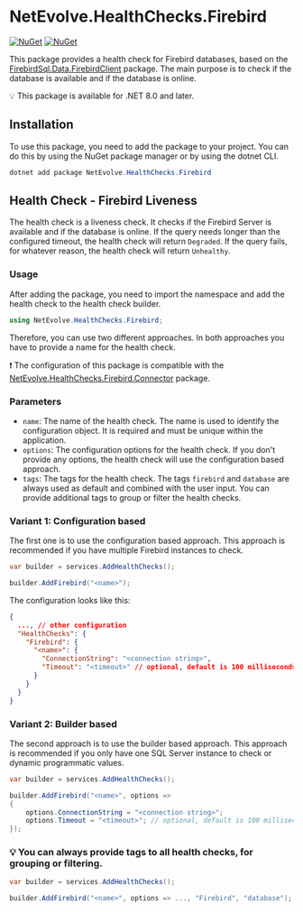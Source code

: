 # NetEvolve.HealthChecks.Firebird

[![NuGet](https://img.shields.io/nuget/v/NetEvolve.HealthChecks.Firebird?logo=nuget)](https://www.nuget.org/packages/NetEvolve.HealthChecks.Firebird/)
[![NuGet](https://img.shields.io/nuget/dt/NetEvolve.HealthChecks.Firebird?logo=nuget)](https://www.nuget.org/packages/NetEvolve.HealthChecks.Firebird/)

This package provides a health check for Firebird databases, based on the [FirebirdSql.Data.FirebirdClient](https://www.nuget.org/packages/FirebirdSql.Data.FirebirdClient/) package. The main purpose is to check if the database is available and if the database is online.

:bulb: This package is available for .NET 8.0 and later.

## Installation
To use this package, you need to add the package to your project. You can do this by using the NuGet package manager or by using the dotnet CLI.
```powershell
dotnet add package NetEvolve.HealthChecks.Firebird
```

## Health Check - Firebird Liveness
The health check is a liveness check. It checks if the Firebird Server is available and if the database is online.
If the query needs longer than the configured timeout, the health check will return `Degraded`.
If the query fails, for whatever reason, the health check will return `Unhealthy`.

### Usage
After adding the package, you need to import the namespace and add the health check to the health check builder.
```csharp
using NetEvolve.HealthChecks.Firebird;
```
Therefore, you can use two different approaches. In both approaches you have to provide a name for the health check.

:heavy_exclamation_mark: The configuration of this package is compatible with the [NetEvolve.HealthChecks.Firebird.Connector](https://www.nuget.org/packages/NetEvolve.HealthChecks.Firebird.Connector/) package.

### Parameters
- `name`: The name of the health check. The name is used to identify the configuration object. It is required and must be unique within the application.
- `options`: The configuration options for the health check. If you don't provide any options, the health check will use the configuration based approach.
- `tags`: The tags for the health check. The tags `firebird` and `database` are always used as default and combined with the user input. You can provide additional tags to group or filter the health checks.

### Variant 1: Configuration based
The first one is to use the configuration based approach. This approach is recommended if you have multiple Firebird instances to check.
```csharp
var builder = services.AddHealthChecks();

builder.AddFirebird("<name>");
```

The configuration looks like this:
```json
{
  ..., // other configuration
  "HealthChecks": {
    "Firebird": {
      "<name>": {
        "ConnectionString": "<connection string>",
        "Timeout": "<timeout>" // optional, default is 100 milliseconds
      }
    }
  }
}
```

### Variant 2: Builder based
The second approach is to use the builder based approach. This approach is recommended if you only have one SQL Server instance to check or dynamic programmatic values.
```csharp
var builder = services.AddHealthChecks();

builder.AddFirebird("<name>", options =>
{
    options.ConnectionString = "<connection string>";
    options.Timeout = "<timeout>"; // optional, default is 100 milliseconds
});
```

### :bulb: You can always provide tags to all health checks, for grouping or filtering.

```csharp
var builder = services.AddHealthChecks();

builder.AddFirebird("<name>", options => ..., "Firebird", "database");
```
